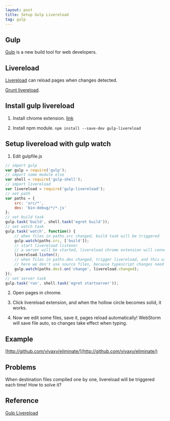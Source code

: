 ```yaml
---
layout: post
title: Setup Gulp Livereload
tag: gulp
---
```


## Gulp

[Gulp](http://gulpjs.com/) is a new build tool for web developers.

## Livereload

[Livereload](http://livereload.com/) can reload pages when changes detected.

[Grunt livereload](https://www.npmjs.org/package/grunt-livereload).

## Install gulp livereload

1. Install chrome extension. [link](https://chrome.google.com/webstore/detail/livereload/jnihajbhpnppcggbcgedagnkighmdlei)

2. Install npm module. `npm install --save-dev gulp-livereload`

## Setup livereload with gulp watch

1. Edit gulpfile.js

```js
// import gulp
var gulp = require('gulp');
// import some module else
var shell = require('gulp-shell');
// import livereload
var livereload = require('gulp-livereload');
// set path
var paths = {
    src: 'src/*',
    des: 'bin-debug/*/*.js'
};
// set build task
gulp.task('build', shell.task('egret build'));
// set watch task
gulp.task('watch', function() {
    // when files in paths.src changed, build task will be triggered
    gulp.watch(paths.src, ['build']);
    // start livereload listener
    // a server will be started, livereload chrome extension will connect this server.
    livereload.listen();
    // when files in paths.des changed, trigger livereload, and this will trigger reload on chrome pages
    // here we don't use source files, because typescript changes need to be compiled to javascript, then changes take effect
    gulp.watch(paths.des).on('change', livereload.changed);
});
// set server task
gulp.task('run', shell.task('egret startserver'));
```

2. Open pages in chrome.

3. Click livereload extension, and when the hollow circle becomes solid, it works.

4. Now we edit some files, save it, pages reload automatically\! WebStorm will save file auto, so changes take effect when typing.

## Example

[http://github.com/vivaxy/eliminate/](http://github.com/vivaxy/eliminate/)

## Problems

When destination files compiled one by one, livereload will be triggered each time\! How to solve it?

## Reference

[Gulp Livereload](https://www.npmjs.org/package/gulp-livereload)

